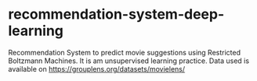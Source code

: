 # recommendation-system-deep-learning
Recommendation System to predict movie suggestions using Restricted Boltzmann Machines. It is am unsupervised learning practice. 
Data used is available on https://grouplens.org/datasets/movielens/
